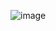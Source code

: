 ![image](https://user-images.githubusercontent.com/70848413/142583498-abb85bab-986d-4b46-894f-bcd9534c6074.png)
